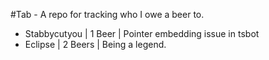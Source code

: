 #Tab - A repo for tracking who I owe a beer to.

- Stabbycutyou | 1 Beer | Pointer embedding issue in tsbot
- Eclipse | 2 Beers | Being a legend.
